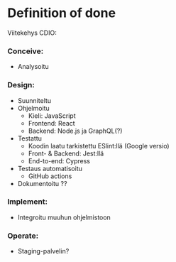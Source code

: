
# Definition of done

Viitekehys CDIO: 

### Conceive:
- Analysoitu
### Design: 
- Suunniteltu
- Ohjelmoitu
  - Kieli: JavaScript
  - Frontend: React
  - Backend: Node.js ja GraphQL(?)  
- Testattu
  - Koodin laatu tarkistettu ESlint:llä (Google versio)
  - Front- & Backend: Jest:llä
  - End-to-end: Cypress
- Testaus automatisoitu
  - GitHub actions
- Dokumentoitu ??
### Implement:
- Integroitu muuhun ohjelmistoon
### Operate:
- Staging-palvelin?
